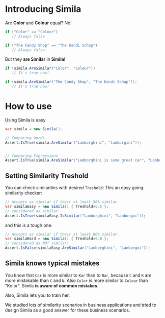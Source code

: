 # Introducing Simila
Are **Color** and **Colour** equal? No!

```c#
if ("Color" == "Coluor")
   // Always false

if ("The Candy Shop" == "The Kandi Schap")
   // Always false
```

But they **are Similar** in **Simila**!

```c#
if (simila.AreSimilar("Color", "Colour"))
   // It's true now!

if (simila.AreSimilar("The Candy Shop", "The Kandi Schap"));
   // It's true now!
```

# How to use
Using Simila is easy.

```c#
var simila = new Simila();

// Comparing Words
Assert.IsTrue(simila.AreSimilar("Lamborghini", "Lanborgini"));


// Comparing Expressions
Assert.IsTrue(simila.AreSimilar("Lamborghini is some great car", "Lanborgini is some graet kar"));
```
## Setting Similarity **Treshold**
You can check similarities with desired `Treshold`:
This an easy going similarity checker:
```c#
// Accepts as similar if their at least 50% similar.
var similaEasy = new Simila() { Treshold=0.5 };
// considered as similar.
Assert.IsTrue(similaEasy.IsSimilar("Lamborghini", "Lanborgni"));
```
and this is a tough one:
``` c#
// Accepts as similar if their at least 80% similar.
var similaHard = new Simila() { Treshold=0.8 };
// considered as NOT similar!
Assert.IsFalse(similaEasy.AreSimilar("Lamborghini", "Lanborgni"));
```

## Simila knows typical mistakes
You know that `Car` is more similar to `Kar` than to `Nar`, because `C` and `K` are more mistakable than `C` and `N`.
Also `Color` is more similar to `Colour` than "Kolor".
Simila **is aware of common mistakes**.

Also, Simila lets you to train her. 




We studied lots of similarity scenarios in business applications and tried to design Simila as a good answer for these business scenarios.
